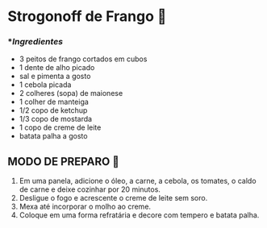 # Strogonoff de Frango :chicken:

### **Ingredientes*

- 3 peitos de frango cortados em cubos
- 1 dente de alho picado
- sal e pimenta a gosto
- 1 cebola picada
- 2 colheres (sopa) de maionese
- 1 colher de manteiga
- 1/2 copo de ketchup
- 1/3 copo de mostarda
- 1 copo de creme de leite
- batata palha a gosto

## MODO DE PREPARO :shallow_pan_of_food:

1. Em uma panela, adicione o óleo, a carne, a cebola, os tomates, o caldo de carne e deixe cozinhar por 20 minutos.
2. Desligue o fogo e acrescente o creme de leite sem soro.
3. Mexa até incorporar o molho ao creme.
4. Coloque em uma forma refratária e decore com tempero e batata palha.